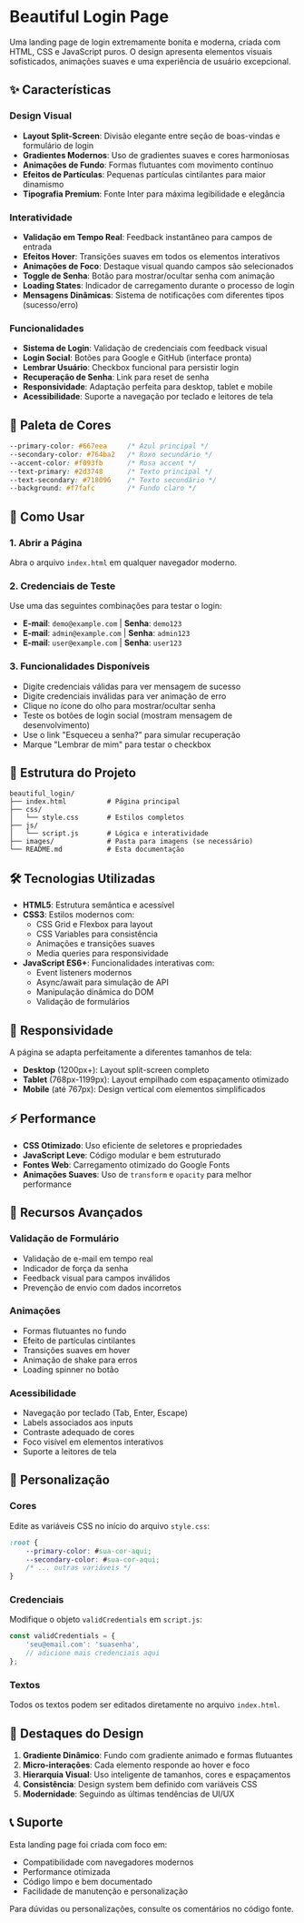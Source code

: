 # Beautiful Login Page

Uma landing page de login extremamente bonita e moderna, criada com HTML, CSS e JavaScript puros. O design apresenta elementos visuais sofisticados, animações suaves e uma experiência de usuário excepcional.

## ✨ Características

### Design Visual
- **Layout Split-Screen**: Divisão elegante entre seção de boas-vindas e formulário de login
- **Gradientes Modernos**: Uso de gradientes suaves e cores harmoniosas
- **Animações de Fundo**: Formas flutuantes com movimento contínuo
- **Efeitos de Partículas**: Pequenas partículas cintilantes para maior dinamismo
- **Tipografia Premium**: Fonte Inter para máxima legibilidade e elegância

### Interatividade
- **Validação em Tempo Real**: Feedback instantâneo para campos de entrada
- **Efeitos Hover**: Transições suaves em todos os elementos interativos
- **Animações de Foco**: Destaque visual quando campos são selecionados
- **Toggle de Senha**: Botão para mostrar/ocultar senha com animação
- **Loading States**: Indicador de carregamento durante o processo de login
- **Mensagens Dinâmicas**: Sistema de notificações com diferentes tipos (sucesso/erro)

### Funcionalidades
- **Sistema de Login**: Validação de credenciais com feedback visual
- **Login Social**: Botões para Google e GitHub (interface pronta)
- **Lembrar Usuário**: Checkbox funcional para persistir login
- **Recuperação de Senha**: Link para reset de senha
- **Responsividade**: Adaptação perfeita para desktop, tablet e mobile
- **Acessibilidade**: Suporte a navegação por teclado e leitores de tela

## 🎨 Paleta de Cores

```css
--primary-color: #667eea     /* Azul principal */
--secondary-color: #764ba2   /* Roxo secundário */
--accent-color: #f093fb      /* Rosa accent */
--text-primary: #2d3748      /* Texto principal */
--text-secondary: #718096    /* Texto secundário */
--background: #f7fafc        /* Fundo claro */
```

## 🚀 Como Usar

### 1. Abrir a Página
Abra o arquivo `index.html` em qualquer navegador moderno.

### 2. Credenciais de Teste
Use uma das seguintes combinações para testar o login:

- **E-mail**: `demo@example.com` | **Senha**: `demo123`
- **E-mail**: `admin@example.com` | **Senha**: `admin123`
- **E-mail**: `user@example.com` | **Senha**: `user123`

### 3. Funcionalidades Disponíveis
- Digite credenciais válidas para ver mensagem de sucesso
- Digite credenciais inválidas para ver animação de erro
- Clique no ícone do olho para mostrar/ocultar senha
- Teste os botões de login social (mostram mensagem de desenvolvimento)
- Use o link "Esqueceu a senha?" para simular recuperação
- Marque "Lembrar de mim" para testar o checkbox

## 📁 Estrutura do Projeto

```
beautiful_login/
├── index.html          # Página principal
├── css/
│   └── style.css       # Estilos completos
├── js/
│   └── script.js       # Lógica e interatividade
├── images/             # Pasta para imagens (se necessário)
└── README.md           # Esta documentação
```

## 🛠️ Tecnologias Utilizadas

- **HTML5**: Estrutura semântica e acessível
- **CSS3**: Estilos modernos com:
  - CSS Grid e Flexbox para layout
  - CSS Variables para consistência
  - Animações e transições suaves
  - Media queries para responsividade
- **JavaScript ES6+**: Funcionalidades interativas com:
  - Event listeners modernos
  - Async/await para simulação de API
  - Manipulação dinâmica do DOM
  - Validação de formulários

## 📱 Responsividade

A página se adapta perfeitamente a diferentes tamanhos de tela:

- **Desktop** (1200px+): Layout split-screen completo
- **Tablet** (768px-1199px): Layout empilhado com espaçamento otimizado
- **Mobile** (até 767px): Design vertical com elementos simplificados

## ⚡ Performance

- **CSS Otimizado**: Uso eficiente de seletores e propriedades
- **JavaScript Leve**: Código modular e bem estruturado
- **Fontes Web**: Carregamento otimizado do Google Fonts
- **Animações Suaves**: Uso de `transform` e `opacity` para melhor performance

## 🎯 Recursos Avançados

### Validação de Formulário
- Validação de e-mail em tempo real
- Indicador de força da senha
- Feedback visual para campos inválidos
- Prevenção de envio com dados incorretos

### Animações
- Formas flutuantes no fundo
- Efeito de partículas cintilantes
- Transições suaves em hover
- Animação de shake para erros
- Loading spinner no botão

### Acessibilidade
- Navegação por teclado (Tab, Enter, Escape)
- Labels associados aos inputs
- Contraste adequado de cores
- Foco visível em elementos interativos
- Suporte a leitores de tela

## 🔧 Personalização

### Cores
Edite as variáveis CSS no início do arquivo `style.css`:

```css
:root {
    --primary-color: #sua-cor-aqui;
    --secondary-color: #sua-cor-aqui;
    /* ... outras variáveis */
}
```

### Credenciais
Modifique o objeto `validCredentials` em `script.js`:

```javascript
const validCredentials = {
    'seu@email.com': 'suasenha',
    // adicione mais credenciais aqui
};
```

### Textos
Todos os textos podem ser editados diretamente no arquivo `index.html`.

## 🌟 Destaques do Design

1. **Gradiente Dinâmico**: Fundo com gradiente animado e formas flutuantes
2. **Micro-interações**: Cada elemento responde ao hover e foco
3. **Hierarquia Visual**: Uso inteligente de tamanhos, cores e espaçamentos
4. **Consistência**: Design system bem definido com variáveis CSS
5. **Modernidade**: Seguindo as últimas tendências de UI/UX

## 📞 Suporte

Esta landing page foi criada com foco em:
- Compatibilidade com navegadores modernos
- Performance otimizada
- Código limpo e bem documentado
- Facilidade de manutenção e personalização

Para dúvidas ou personalizações, consulte os comentários no código fonte.

